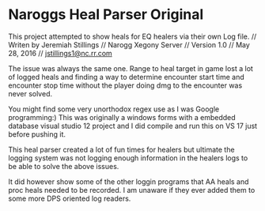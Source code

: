# Naroggs Heal Parser Original
This project attempted to show heals for EQ healers via their own Log file.
// Writen by Jeremiah Stillings
 // Narogg Xegony Server
 // Version 1.0
 // May 28, 2016
 // jstillings1@nc.rr.com

The issue was always the same one. Range to heal target in game lost a lot of logged heals and finding a way to determine encounter start time and encounter stop time without the player doing dmg to the encounter was never solved.

You might find some very unorthodox regex use as I was Google programming:)
This was originally a  windows forms with a embedded database visual studio 12 project and I did compile and run this on VS 17 just before pushing it.

This heal parser created a lot of fun times for healers but ultimate the logging system was not logging enough information in the healers logs to be able to solve the above issues.

It did however show some of the other loggin programs that AA heals and proc heals needed to be recorded. I am unaware if they ever added them to some more DPS oriented log readers.
